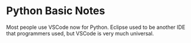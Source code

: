 # Python Basic Notes

Most people use VSCode now for Python. Eclipse used to be another IDE that programmers used, but VSCode is very much universal.
